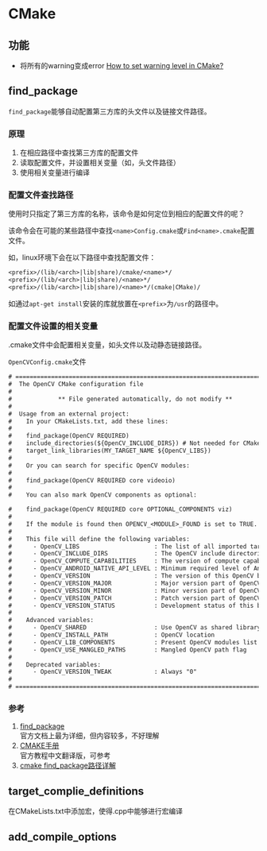 # CMake

## 功能

* 将所有的warning变成error
  [How to set warning level in CMake?](https://stackoverflow.com/questions/2368811/how-to-set-warning-level-in-cmake/50882216#50882216)


## find_package

`find_package`能够自动配置第三方库的头文件以及链接文件路径。

### 原理

1. 在相应路径中查找第三方库的配置文件
2. 读取配置文件，并设置相关变量（如，头文件路径）
3. 使用相关变量进行编译

### 配置文件查找路径

使用时只指定了第三方库的名称，该命令是如何定位到相应的配置文件的呢？

该命令会在可能的某些路径中查找`<name>Config.cmake`或`Find<name>.cmake`配置文件。

如，linux环境下会在以下路径中查找配置文件：

``` txt
<prefix>/(lib/<arch>|lib|share)/cmake/<name>*/          
<prefix>/(lib/<arch>|lib|share)/<name>*/                
<prefix>/(lib/<arch>|lib|share)/<name>*/(cmake|CMake)/  
```
如通过`apt-get install`安装的库就放置在`<prefix>`为`/usr`的路径中。


### 配置文件设置的相关变量
.cmake文件中会配置相关变量，如头文件以及动静态链接路径。

`OpenCVConfig.cmake`文件

``` txt
# ===================================================================================
#  The OpenCV CMake configuration file
#
#             ** File generated automatically, do not modify **
#
#  Usage from an external project:
#    In your CMakeLists.txt, add these lines:
#
#    find_package(OpenCV REQUIRED)
#    include_directories(${OpenCV_INCLUDE_DIRS}) # Not needed for CMake >= 2.8.11
#    target_link_libraries(MY_TARGET_NAME ${OpenCV_LIBS})
#
#    Or you can search for specific OpenCV modules:
#
#    find_package(OpenCV REQUIRED core videoio)
#
#    You can also mark OpenCV components as optional:

#    find_package(OpenCV REQUIRED core OPTIONAL_COMPONENTS viz)
#
#    If the module is found then OPENCV_<MODULE>_FOUND is set to TRUE.
#
#    This file will define the following variables:
#      - OpenCV_LIBS                     : The list of all imported targets for OpenCV modules.
#      - OpenCV_INCLUDE_DIRS             : The OpenCV include directories.
#      - OpenCV_COMPUTE_CAPABILITIES     : The version of compute capability.
#      - OpenCV_ANDROID_NATIVE_API_LEVEL : Minimum required level of Android API.
#      - OpenCV_VERSION                  : The version of this OpenCV build: "3.3.1"
#      - OpenCV_VERSION_MAJOR            : Major version part of OpenCV_VERSION: "3"
#      - OpenCV_VERSION_MINOR            : Minor version part of OpenCV_VERSION: "3"
#      - OpenCV_VERSION_PATCH            : Patch version part of OpenCV_VERSION: "1"
#      - OpenCV_VERSION_STATUS           : Development status of this build: "-dev"
#
#    Advanced variables:
#      - OpenCV_SHARED                   : Use OpenCV as shared library
#      - OpenCV_INSTALL_PATH             : OpenCV location
#      - OpenCV_LIB_COMPONENTS           : Present OpenCV modules list
#      - OpenCV_USE_MANGLED_PATHS        : Mangled OpenCV path flag
#
#    Deprecated variables:
#      - OpenCV_VERSION_TWEAK            : Always "0"
#
# ===================================================================================

```

### 参考
1. [find_package](https://cmake.org/cmake/help/v3.5/command/find_package.html)  
   官方文档上最为详细，但内容较多，不好理解
2. [CMAKE手册](https://www.zybuluo.com/khan-lau/note/254724)  
   官方教程中文翻译版，可参考
3. [cmake find_package路径详解](https://zhuanlan.zhihu.com/p/50829542)


## target_complie_definitions

在CMakeLists.txt中添加宏，使得.cpp中能够进行宏编译


## add_compile_options

